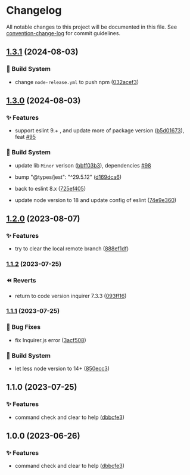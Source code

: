 # Changelog

All notable changes to this project will be documented in this file. See [convention-change-log](https://github.com/convention-change/convention-change-log) for commit guidelines.

## [1.3.1](https://github.com/bridgewwater/git-tidier/compare/1.3.0...v1.3.1) (2024-08-03)

### 👷‍ Build System

* change `node-release.yml` to push npm ([032acef3](https://github.com/bridgewwater/git-tidier/commit/032acef32785a587d7d33a1af8bcff30ef0aab0e))

## [1.3.0](https://github.com/bridgewwater/git-tidier/compare/1.2.0...v1.3.0) (2024-08-03)

### ✨ Features

* support eslint 9.+ , and update more of package version ([b5d01673](https://github.com/bridgewwater/git-tidier/commit/b5d016732f625fc5031eb63f9fd423f2053732a1)), feat [#95](https://github.com/bridgewwater/git-tidier/issues/95)

### 👷‍ Build System

* update lib `Minor` verison ([bbff03b3](https://github.com/bridgewwater/git-tidier/commit/bbff03b307a1946ca338781e41783d8eda969a2d)), dependencies [#98](https://github.com/bridgewwater/git-tidier/issues/98)

* bump "@types/jest": "^29.5.12" ([d169dca6](https://github.com/bridgewwater/git-tidier/commit/d169dca68f1d83f9079dee1970dbe88c9e232447))

* back to eslint 8.x ([725ef405](https://github.com/bridgewwater/git-tidier/commit/725ef4057d0fdc4e6c98ff7cc2831ad3210c1e05))

* update node version to 18 and update config of eslint ([74e9e360](https://github.com/bridgewwater/git-tidier/commit/74e9e36093d5e024918f7bdd8534b7ee53c18ef9))

## [1.2.0](https://github.com/bridgewwater/git-tidier/compare/1.1.2...v1.2.0) (2023-08-07)

### ✨ Features

* try to clear the local remote branch ([888ef1df](https://github.com/bridgewwater/git-tidier/commit/888ef1df0df90036fb176528b1373c56807b4777))

### [1.1.2](https://github.com/bridgewwater/git-tidier/compare/v1.1.1...v1.1.2) (2023-07-25)

### ⏪ Reverts

* return to code version inquirer 7.3.3 ([093ff16](https://github.com/bridgewwater/git-tidier/commit/093ff1616429b1687b6f122e0a463e6efe97ebd9))

### [1.1.1](https://github.com/bridgewwater/git-tidier/compare/v1.1.0...v1.1.1) (2023-07-25)

### 🐛 Bug Fixes

* fix Inquirer.js error ([3acf508](https://github.com/bridgewwater/git-tidier/commit/3acf508c7a21961247839ec224237b8c3f5d09d8))

### 👷‍ Build System

* let less node version to 14+ ([850ecc3](https://github.com/bridgewwater/git-tidier/commit/850ecc3287d9b39efddb15f0f5ea136e836baeff))

## 1.1.0 (2023-07-25)

### ✨ Features

* command check and clear to help ([dbbcfe3](https://github.com/bridgewwater/git-tidier/commit/dbbcfe38d8347bebb69b0b3851928753ee8ef6b3))

## 1.0.0 (2023-06-26)

### ✨ Features

* command check and clear to help ([dbbcfe3](https://github.com/bridgewwater/git-tidier/commit/dbbcfe38d8347bebb69b0b3851928753ee8ef6b3))
